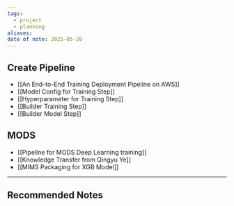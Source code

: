 ```yaml
---
tags:
  - project
  - planning
aliases: 
date of note: 2025-05-20
---
```


## Create Pipeline

- [[An End-to-End Training Deployment Pipeline on AWS]]
- [[Model Config for Training Step]]
- [[Hyperparameter for Training Step]]
- [[Builder Training Step]]
- [[Builder Model Step]]


## MODS

- [[Pipeline for MODS Deep Learning training]]
- [[Knowledge Transfer from Qingyu Ye]]
- [[MIMS Packaging for XGB Model]]






-----------
##  Recommended Notes
